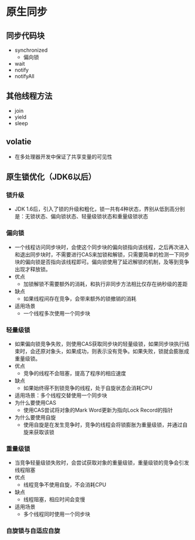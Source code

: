 # 原生同步
## 同步代码块
* synchronized
  * 偏向锁
* wait
* notify
* notifyAll
## 其他线程方法
* join
* yield
* sleep
## volatie
* 在多处理器开发中保证了共享变量的可见性
## 原生锁优化（JDK6以后）
### 锁升级
* JDK 1.6后，引入了锁的升级和粗化，锁一共有4种状态，界别从低到高分别是：无锁状态、偏向锁状态、轻量级锁状态和重量级锁状态
### 偏向锁
* 一个线程访问同步块时，会使这个同步块的偏向锁指向该线程，之后再次进入和退出同步块时，不需要进行CAS来加锁和解锁，只需要简单的检测一下同步块的偏向锁是否指向该线程即可。偏向锁使用了延迟解锁的机制，及等到竞争出现才释放锁。
* 优点
    * 加锁解锁不需要额外的消耗，和执行非同步方法相比仅存在纳秒级的差距
* 缺点
    * 如果线程间存在竞争，会带来额外的锁撤销的消耗
* 适用场景
    * 一个线程多次使用一个同步块
### 轻量级锁
* 如果偏向锁竞争失败，则使用CAS获取同步块的轻量级锁，如果同步块执行结束时，会还原对象头，如果成功，则表示没有竞争。如果失败，锁就会膨胀成重量级锁。
* 优点
    * 竞争的线程不会阻塞，提高了程序的相应速度
* 缺点
    * 如果始终得不到锁竞争的线程，处于自旋状态会消耗CPU
* 适用场景：多个线程交替使用一个同步块
* 为什么要使用CAS
    * 使用CAS尝试将对象的Mark Word更新为指向Lock Record的指针
* 为什么要使用自旋
    * 使用自旋是在发生竞争时，竞争的线程会将锁膨胀为重量级锁，并通过自旋来获取该锁
### 重量级锁
* 当竞争轻量级锁失败时，会尝试获取对象的重量级锁，重量级锁的竞争会引发线程阻塞
* 优点
    * 线程竞争不使用自旋，不会消耗CPU
* 缺点
    * 线程阻塞，相应时间会变慢
* 适用场景
    * 多个线程同时使用一个同步块
### 自旋锁与自适应自旋

